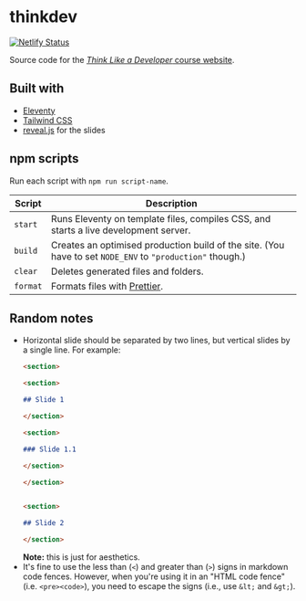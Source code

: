 # thinkdev

[![Netlify Status](https://api.netlify.com/api/v1/badges/9ddd2dd2-868a-4d60-bd4b-ea7bf90df7e8/deploy-status)](https://app.netlify.com/sites/thinkdev/deploys)

Source code for the [_Think Like a Developer_ course website](https://thinkdev.netlify.app/).

## Built with

- [Eleventy](https://www.11ty.dev/)
- [Tailwind CSS](https://tailwindcss.com/)
- [reveal.js](https://revealjs.com/) for the slides

## npm scripts

Run each script with `npm run script-name`.

<!-- prettier-ignore-start -->

**Script** | **Description**
-- | --
`start` | Runs Eleventy on template files, compiles CSS, and starts a live development server.
`build` | Creates an optimised production build of the site. (You have to set `NODE_ENV` to `"production"` though.)
`clear` | Deletes generated files and folders.
`format` | Formats files with [Prettier](https://prettier.io/).

<!-- prettier-ignore-end -->

## Random notes

* Horizontal slide should be separated by two lines, but vertical slides by a single line. For example:
  ```md
  <section>

  <section>

  ## Slide 1

  </section>

  <section>

  ### Slide 1.1

  </section>

  </section>


  <section>

  ## Slide 2

  </section>
  ```
  **Note:** this is just for aesthetics.
* It's fine to use the less than (`<`) and greater than (`>`) signs in markdown code fences. However, when you're using it in an "HTML code fence" (i.e. `<pre><code>`), you need to escape the signs (i.e., use `&lt;` and `&gt;`).
